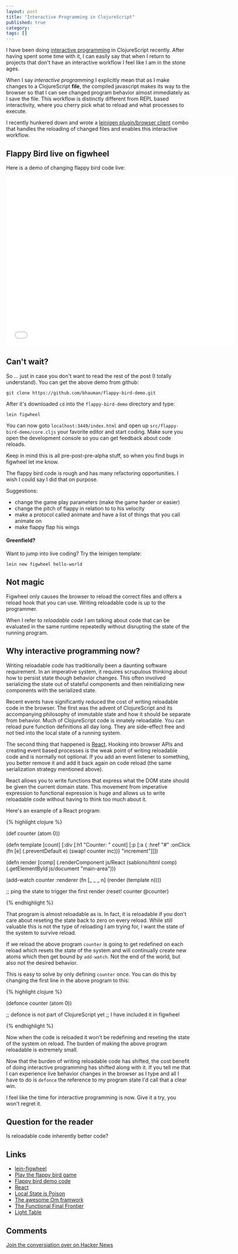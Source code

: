 ```yaml
---
layout: post
title: "Interactive Programming in ClojureScript"
published: true
category: 
tags: []
---
```


I have been doing [interactive
programming](http://en.wikipedia.org/wiki/Interactive_programming) in
ClojureScript recently. After having spent some time with it, I can
easily say that when I return to projects that don't have an
interactive workflow I feel like I am in the stone ages.

When I say *interactive programming* I explicitly mean that as I make
changes to a ClojureScript **file**, the compiled javascript makes its
way to the browser so that I can see changed program behavior almost
immediately as I save the file. This workflow is distinctly different
from REPL based interactivity, where you cherry pick what to reload and
what processes to execute.

I recently hunkered down and wrote a [leinigen plugin/browser
client](https://github.com/bhauman/lein-figwheel) combo that handles
the reloading of changed files and enables this interactive workflow.

## Flappy Bird live on figwheel

Here is a demo of changing flappy bird code live:

<div class="video-container">
<iframe width="620" height="465" src="//www.youtube.com/embed/KZjFVdU8VLI" frameborder="0" allowfullscreen></iframe>
</div>

## Can't wait?

So ... just in case you don't want to read the rest of the post (I
totally understand). You can get the above demo from github:

    git clone https://github.com/bhauman/flappy-bird-demo.git

After it's downloaded `cd` into the `flappy-bird-demo` directory and
type:

    lein figwheel

You can now goto `localhost:3449/index.html` and open up
`src/flappy-bird-demo/core.cljs` your favorite editor and start
coding. Make sure you open the development console so you can get
feedback about code reloads.

Keep in mind this is all pre-post-pre-alpha stuff, so when you find bugs in
figwheel let me know.

The flappy bird code is rough and has many refactoring opportunities.
I wish I could say I did that on purpose.

Suggestions:

* change the game play parameters (make the game harder or easier)
* change the pitch of flappy in relation to to his velocity
* make a protocol called animate and have a list of things that you call animate on
* make flappy flap his wings


#### Greenfield?

Want to jump into live coding? Try the leinigen template:

    lein new figwheel hello-world


## Not magic

Figwheel only causes the browser to reload the correct files and
offers a reload hook that you can use. Writing reloadable code is up
to the programmer.

When I refer to *reloadable code* I am talking about code that can be
evaluated in the same runtime repeatedly without disrupting the state
of the running program.

## Why interactive programming now?

Writing reloadable code has traditionally been a daunting software
requirement. In an imperative system, it requires scrupulous thinking
about how to persist state though behavior changes. This often
involved serializing the state out of stateful components and then
reinitializing new components with the serialized state.

Recent events have significantly reduced the cost of writing
reloadable code in the browser. The first was the advent of
ClojureScript and its accompanying philosophy of immutable state and
how it should be separate from behavior. Much of ClojureScript code is
innately reloadable. You can reload pure function definitions all day
long. They are side-effect free and not tied into the local state of a
running system.

The second thing that happened is
[React](http://facebook.github.io/react/). Hooking into browser APIs
and creating event based processes is the weak point of writing
reloadable code and is normally not optional. If you add an event
listener to something, you better remove it and add it back again on
code reload (the same serialization strategy mentioned above).

React allows you to write functions that express what the DOM state
should be given the current domain state. This movement from
imperative expression to functional expression is huge and allows us
to write reloadable code without having to think too much about it. 

Here's an example of a React program:

{% highlight clojure %}

(def counter (atom 0))

(defn template [count]
  [:div
   [:h1 "Counter: " count]
   [:p [:a { :href "#"
             :onClick (fn [e]
                        (.preventDefault e)
                        (swap! counter inc))} "increment"]]])

(defn render [comp]
  (.renderComponent js/React
                    (sablono/html comp) 
                    (.getElementById js/document "main-area")))

(add-watch counter :renderer
           (fn [_ _ _ n]
             (render (template n))))

;; ping the state to trigger the first render
(reset! counter @counter)

{% endhighlight %}

That program is almost reloadable as is. In fact, it is reloadable if
you don't care about reseting the state back to zero on every reload.
While still valuable this is not the type of reloading I am trying
for, I want the state of the system to survive reload.

If we reload the above program `counter` is going to get redefined on
each reload which resets the state of the system and will continually
create new atoms which then get bound by `add-watch`. Not the end of the
world, but also not the desired behavior.

This is easy to solve by only defining `counter` once. You can do this
by changing the first line in the above program to this:

{% highlight clojure %}

(defonce counter (atom 0))

;; defonce is not part of ClojureScript yet
;; I have included it in figwheel

{% endhighlight %}

Now when the code is reloaded it won't be redefining and reseting the
state of the system on reload. The burden of making the above program
reloadable is extremely small.

Now that the burden of writing reloadable code has shifted, the cost
benefit of doing interactive programming has shifted along with it. If
you tell me that I can experience live behavior changes in the browser
as I type and all I have to do is `defonce` the reference to my
program state I'd call that a clear win.

I feel like the time for interactive programming is now. Give it a
try, you won't regret it.

## Question for the reader

Is reloadable code inherently better code?

## Links 

* [lein-figwheel](https://github.com/bhauman/lein-figwheel)
* [Play the flappy bird game](http://rigsomelight.com/flappy-bird-demo/)
* [Flappy bird demo code](https://github.com/bhauman/flappy-bird-demo)
* [React](http://facebook.github.io/react/)
* [Local State is Poison](http://awelonblue.wordpress.com/2012/10/21/local-state-is-poison/)
* [The awesome Om framwork](https://github.com/swannodette/om)
* [The Functional Final Frontier](https://www.youtube.com/watch?v=DMtwq3QtddY)
* [Light Table](http://www.lighttable.com/)

## Comments

[Join the conversiation over on Hacker News](https://news.ycombinator.com/item?id=7682901)

